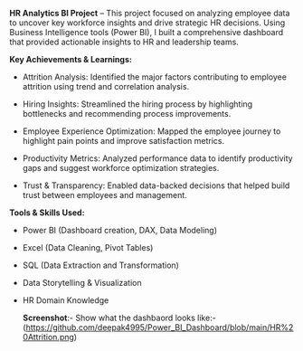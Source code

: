 **HR Analytics BI Project** – This project focused on analyzing employee data to uncover key workforce insights and drive strategic HR decisions. Using Business Intelligence tools (Power BI), I built a comprehensive dashboard that provided actionable insights to HR and leadership teams.

**Key Achievements & Learnings:**
* Attrition Analysis: Identified the major factors contributing to employee attrition using trend and correlation analysis.

* Hiring Insights: Streamlined the hiring process by highlighting bottlenecks and recommending process improvements.

* Employee Experience Optimization: Mapped the employee journey to highlight pain points and improve satisfaction metrics.

* Productivity Metrics: Analyzed performance data to identify productivity gaps and suggest workforce optimization strategies.

* Trust & Transparency: Enabled data-backed decisions that helped build trust between employees and management.

**Tools & Skills Used:**

* Power BI (Dashboard creation, DAX, Data Modeling)
* Excel (Data Cleaning, Pivot Tables)
* SQL (Data Extraction and Transformation)
* Data Storytelling & Visualization
* HR Domain Knowledge

  **Screenshot**:-
  Show what the dashbaord looks like:- (https://github.com/deepak4995/Power_BI_Dashboard/blob/main/HR%20Attrition.png)
